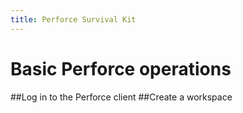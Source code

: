 ```yaml
---
title: Perforce Survival Kit
---
```

# Basic Perforce operations
##Log in to the Perforce client
##Create a workspace

